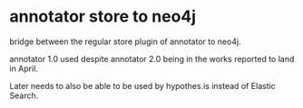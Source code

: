annotator store to neo4j
========================
bridge between the regular store plugin of annotator to neo4j.

annotator 1.0 used despite annotator 2.0 being in the works reported to land in April.

Later needs to also be able to be used by hypothes.is instead of Elastic Search.
